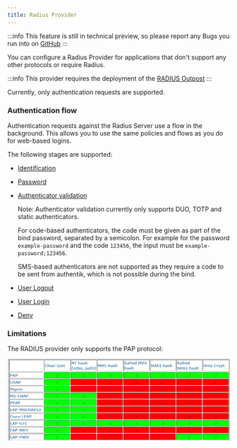 ```yaml
---
title: Radius Provider
---
```


:::info
This feature is still in technical preview, so please report any Bugs you run into on [GitHub](https://github.com/goauthentik/authentik/issues)
:::

You can configure a Radius Provider for applications that don't support any other protocols or require Radius.

:::info
This provider requires the deployment of the [RADIUS Outpost](../../outposts/)
:::

Currently, only authentication requests are supported.

### Authentication flow

Authentication requests against the Radius Server use a flow in the background. This allows you to use the same policies and flows as you do for web-based logins.

The following stages are supported:

-   [Identification](../../flow/stages/identification/index.md)
-   [Password](../../flow/stages/password/index.md)
-   [Authenticator validation](../../flow/stages/authenticator_validate/index.md)

    Note: Authenticator validation currently only supports DUO, TOTP and static authenticators.

    For code-based authenticators, the code must be given as part of the bind password, separated by a semicolon. For example for the password `example-password` and the code `123456`, the input must be `example-password;123456`.

    SMS-based authenticators are not supported as they require a code to be sent from authentik, which is not possible during the bind.

-   [User Logout](../../flow/stages/user_logout.md)
-   [User Login](../../flow/stages/user_login/index.md)
-   [Deny](../../flow/stages/deny.md)

### Limitations

The RADIUS provider only supports the PAP protocol:

![](./protocols.png)
